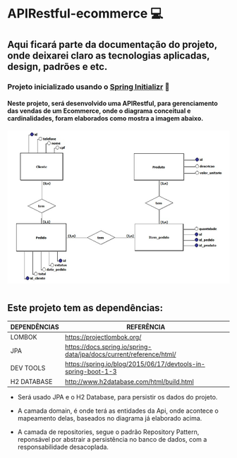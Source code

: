 # APIRestful-ecommerce ‍💻

## Aqui ficará parte da documentação do projeto, onde deixarei claro as tecnologias aplicadas, design, padrões e etc.

### Projeto inicializado usando o [Spring Initializr](https://start.spring.io/) 🍃

#### Neste projeto, será desenvolvido uma APIRestful, para gerenciamento das vendas de um Ecommerce, onde o diagrama conceitual e cardinalidades, foram elaborados como mostra a imagem abaixo.

![Diagrama](ecommerce/imagem/Diagrama.jpeg)

#

## Este projeto tem as dependências: 

 
DEPENDÊNCIAS | REFERÊNCIA
------------ | ---------------
LOMBOK | https://projectlombok.org/
JPA | https://docs.spring.io/spring-data/jpa/docs/current/reference/html/
DEV TOOLS | https://spring.io/blog/2015/06/17/devtools-in-spring-boot-1-3
H2 DATABASE | http://www.h2database.com/html/build.html


 

* Será usado JPA e o H2 Database, para persistir os dados do projeto.

* A camada domain, é onde terá as entidades da Api, onde acontece o  mapeamento delas, baseados no diagrama já elaborado acima.

* A camada de repositories, segue o padrão Repository Pattern, reponsável por abstrair a persistência no banco de dados, com a responsabilidade desacoplada.


